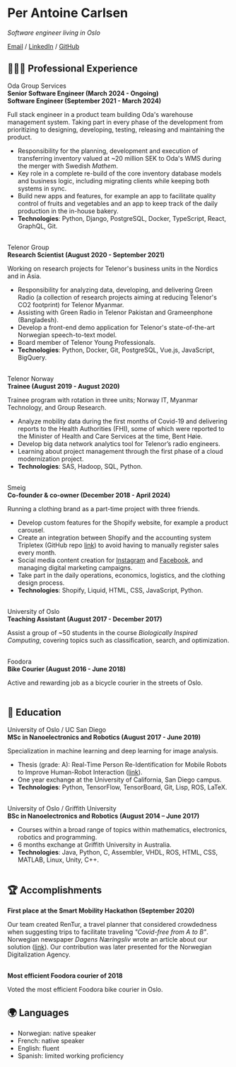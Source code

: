 # Per Antoine Carlsen

_Software engineer living in Oslo_<br>


[Email](mailto:perantoinecarlsen@gmail.com) / [LinkedIn](https://www.linkedin.com/in/per-carlsen/) / [GitHub](https://github.com/percarlsen/)


## 👨🏼‍💻 Professional Experience

Oda Group Services<br/>
**Senior Software Engineer (March 2024 - Ongoing)**<br>
**Software Engineer (September 2021 - March 2024)**<br>

Full stack engineer in a product team building Oda's warehouse management system. Taking part in every phase of the development from prioritizing to designing, developing, testing, releasing and maintaining the product.

- Responsibility for the planning, development and execution of transferring inventory valued at ~20 million SEK to Oda's WMS during the merger with Swedish _Mathem_.
- Key role in a complete re-build of the core inventory database models and business logic, including migrating clients while keeping both systems in sync.
- Build new apps and features, for example an app to facilitate quality control of fruits and vegetables and an app to keep track of the daily production in the in-house bakery.
- **Technologies**: Python, Django, PostgreSQL, Docker, TypeScript, React, GraphQL, Git.
<br><br>


Telenor Group<br/>
**Research Scientist (August 2020 - September 2021)**<br>

Working on research projects for Telenor's business units in the Nordics and in Asia.

- Responsibility for analyzing data, developing, and delivering Green Radio (a collection of research projects aiming at reducing Telenor's CO2 footprint) for Telenor Myanmar.
- Assisting with Green Radio in Telenor Pakistan and Grameenphone (Bangladesh).
- Develop a front-end demo application for Telenor's state-of-the-art Norwegian speech-to-text model.
- Board member of Telenor Young Professionals.
- **Technologies**: Python, Docker, Git, PostgreSQL, Vue.js, JavaScript, BigQuery.
<br><br>


Telenor Norway<br/>
**Trainee (August 2019 - August 2020)**<br>

Trainee program with rotation in three units; Norway IT, Myanmar Technology, and Group Research.

- Analyze mobility data during the first months of Covid-19 and delivering reports to the Health Authorities (FHI), some of which were reported to the Minister of Health and Care Services at the time, Bent Høie.
- Develop big data network analytics tool for Telenor’s radio engineers.
- Learning about project management through the first phase of a cloud modernization project.
- **Technologies**: SAS, Hadoop, SQL, Python.
<br><br>


Smeig<br/>
**Co-founder & co-owner (December 2018 - April 2024)**<br>

Running a clothing brand as a part-time project with three friends.

- Develop custom features for the Shopify website, for example a product carousel.
- Create an integration between Shopify and the accounting system Tripletex (GitHub repo [link](https://github.com/percarlsen/shopify-db)) to avoid having to manually register sales every month.
- Social media content creation for [Instagram](https://www.instagram.com/smeig) and [Facebook](https://www.facebook.com/smeig.co), and managing digital marketing campaigns.
- Take part in the daily operations, economics, logistics, and the clothing design process.
- **Technologies**: Shopify, Liquid, HTML, CSS, JavaScript, Python.
<br><br>


University of Oslo<br/>
**Teaching Assistant (August 2017 - December 2017)**<br>

Assist a group of ~50 students in the course _Biologically Inspired Computing_, covering topics such as classification, search, and optimization.
<br><br>


Foodora<br/>
**Bike Courier (August 2016 - June 2018)**<br>

Active and rewarding job as a bicycle courier in the streets of Oslo.
<br><br>


## 📖 Education


University of Oslo / UC San Diego<br/>
**MSc in Nanoelectronics and Robotics (August 2017 - June 2019)**<br>

Specialization in machine learning and deep learning for image analysis.

- Thesis (grade: A): Real-Time Person Re-Identification for Mobile Robots to Improve Human-Robot Interaction ([link](https://www.duo.uio.no/handle/10852/69080)).
- One year exchange at the University of California, San Diego campus.
- **Technologies**: Python, TensorFlow, TensorBoard, Git, Lisp, ROS, LaTeX.
<br><br>

University of Oslo / Griffith University<br/>
**BSc in Nanoelectronics and Robotics (August 2014 – June 2017)**<br>

- Courses within a broad range of topics within mathematics, electronics, robotics and programming.
- 6 months exchange at Griffith University in Australia.
- **Technologies**: Java, Python, C, Assembler, VHDL, ROS, HTML, CSS, MATLAB, Linux, Unity, C++.
<br><br>


## 🏆 Accomplishments


**First place at the Smart Mobility Hackathon (September 2020)**<br>

Our team created RenTur, a travel planner that considered crowdedness when suggesting trips to facilitate traveling _"Covid-free from A to B"_. Norwegian newspaper _Dagens Næringsliv_ wrote an article about our solution ([link](https://www.dn.no/staticprojects/annonsorinnhold/entur/pa-bare-24-timer-fant-de-opp-en-helt-ny-losning-for-a-unnga-fulle-kollektivreiser/)). Our contribution was later presented for the Norwegian Digitalization Agency.
<br><br>


**Most efficient Foodora courier of 2018**<br>

Voted the most efficient Foodora bike courier in Oslo.

## 🌍 Languages


- Norwegian: native speaker
- French: native speaker
- English: fluent
- Spanish: limited working proficiency
